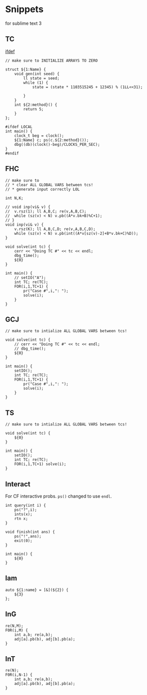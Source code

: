 # Snippets

for sublime text 3

## TC

[ifdef](https://codeforces.com/blog/entry/50312?#comment-342457)

```
// make sure to INITIALIZE ARRAYS TO ZERO

struct ${1:Name} {
	void gen(int seed) {
		ll state = seed;
		while (1) {
			state = (state * 1103515245 + 12345) % (1LL<<31);
			
		}
	}
	int ${2:method}() {
		return 5;
	}
};

#ifdef LOCAL
int main() {
	clock_t beg = clock();
	${1:Name} c; ps(c.${2:method}());
	dbg((db)(clock()-beg)/CLOCKS_PER_SEC);
}
#endif
```

## FHC

```
// make sure to 
// * clear ALL GLOBAL VARS between tcs!
// * generate input correctly LOL

int N,K;

// void inp(vi& v) {
// 	v.rsz(1); ll A,B,C; re(v,A,B,C);
// 	while (sz(v) < N) v.pb((A*v.bk+B)%C+1);
// }
void inp(vi& v) {
	v.rsz(K); ll A,B,C,D; re(v,A,B,C,D);
	while (sz(v) < N) v.pb(int((A*v[sz(v)-2]+B*v.bk+C)%D));
}

void solve(int tc) {
	cerr << "Doing TC #" << tc << endl;
	dbg_time();
	${0}
}

int main() {
	// setIO("A");
	int TC; re(TC);
	FOR(i,1,TC+1) {
		pr("Case #",i,": ");
		solve(i);
	}
}
```

## GCJ

```
// make sure to intialize ALL GLOBAL VARS between tcs!

void solve(int tc) {
    // cerr << "Doing TC #" << tc << endl;
    // dbg_time();
	${0}
}

int main() {
	setIO();
	int TC; re(TC);
	FOR(i,1,TC+1) {
		pr("Case #",i,": ");
		solve(i);
	}
}
```

## TS

```
// make sure to intialize ALL GLOBAL VARS between tcs!

void solve(int tc) {
	${0}
}

int main() {
	setIO();
	int TC; re(TC);
	FOR(i,1,TC+1) solve(i);
}
```

## Interact

For CF interactive probs. `ps()` changed to use `endl`.

```
int query(int i) {
	ps("?",i);
	ints(x); 
	rtn x;
}

void finish(int ans) {
	ps("!",ans);
	exit(0);
}

int main() {
	${0}
}
```

## lam

```
auto ${1:name} = [&](${2}) {
	${3}
};
```

## InG

```
re(N,M);
F0R(i,M) {
	int a,b; re(a,b);
	adj[a].pb(b), adj[b].pb(a);
}
```

## InT

```
re(N);
F0R(i,N-1) {
	int a,b; re(a,b);
	adj[a].pb(b), adj[b].pb(a);
}
```
